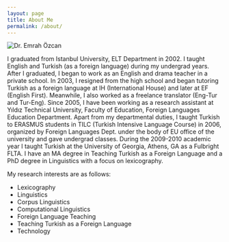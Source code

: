 ```yaml
---
layout: page
title: About Me
permalink: /about/
---
```


![Dr. Emrah Özcan][photo]

I graduated from Istanbul University, ELT Department in 2002. I taught English and Turkish (as a foreign language) during my undergrad years. After I graduated, I began to work as an English and drama teacher in a private school. In 2003, I resigned from the high school and began tutoring Turkish as a foreign language at IH (International House) and later at EF (English First). Meanwhile, I also worked as a freelance translator (Eng-Tur and Tur-Eng). Since 2005, I have been working as a research assistant at Yıldız Technical University, Faculty of Education, Foreign Languages Education Department. Apart from my departmental duties, I taught Turkish to ERASMUS students in TILC (Turkish Intensive Language Course) in 2006, organized by Foreign Languages Dept. under the body of EU office of the university and gave undergrad classes. During the 2009-2010 academic year I taught Turkish at the University of Georgia, Athens, GA as a Fulbright FLTA. I have an MA degree in Teaching Turkish as a Foreign Language and a PhD degree in Linguistics with a focus on lexicography. 

My research interests are as follows:

- Lexicography
- Linguistics
- Corpus Linguistics
- Computational Linguistics
- Foreign Language Teaching
- Teaching Turkish as a Foreign Language
- Technology

[photo]: ../emrah.jpg "Dr. Emrah Özcan"
